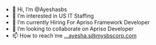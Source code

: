 - 👋 Hi, I’m @Ayeshasbs
- 👀 I’m interested in US IT Staffing
- 🌱 I’m currently Hiring For Apriso Framework Developer
- 💞️ I’m looking to collaborate on Apriso Developer
- 📫 How to reach me ...ayesha.s@mysbscorp.com

<!---
Ayeshasbs/Ayeshasbs is a ✨ special ✨ repository because its `README.md` (this file) appears on your GitHub profile.
You can click the Preview link to take a look at your changes.
--->
